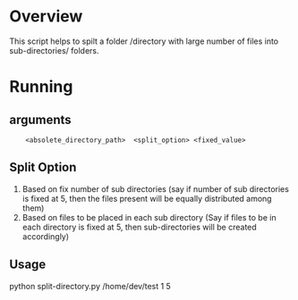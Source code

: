 # Overview

This script helps to spilt a folder /directory with large number of files into sub-directories/ folders.

# Running

## arguments
        <absolete_directory_path>  <split_option> <fixed_value>
        
## Split Option

1. Based on fix number of sub directories 
    (say if number of sub directories is fixed at 5, then the files present will be equally distributed among them)
2. Based on files to be placed in each sub directory
    (Say if files to be in each directory is fixed at 5, then sub-directories will be created accordingly)

## Usage

python split-directory.py  /home/dev/test 1 5